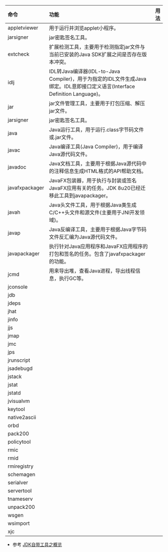 | 命令            | 功能 | 用法    |
| :---            | :---- | ----:  |
| appletviewer    | 用于运行并浏览applet小程序。 |        |
| jarsigner       | jar密匙签名工具。 |        |
| extcheck        | 扩展检测工具，主要用于检测指定jar文件与当前已安装的Java SDK扩展之间是否存在版本冲突。|        |
| idlj            | IDL转Java编译器(IDL-to-Java Compiler)，用于为指定的IDL文件生成Java绑定。IDL意即接口定义语言(Interface Definition Language)。   |        |
| jar             | jar文件管理工具，主要用于打包压缩、解压jar文件。   |        |
| jarsigner       | jar密匙签名工具。   |        |
| java            | Java运行工具，用于运行.class字节码文件或.jar文件。   |        |
| javac           | Java编译工具(Java Compiler)，用于编译Java源代码文件。   |        |
| javadoc         | Java文档工具，主要用于根据Java源代码中的注释信息生成HTML格式的API帮助文档。   |        |
| javafxpackager  | JavaFX包装器，用于执行与封装或签名JavaFX应用有关的任务。JDK 8u20已经迁移此工具到javapackager。   |        |
| javah           | Java头文件工具，用于根据Java类生成C/C++头文件和源文件(主要用于JNI开发领域)。   |        |
| javap           | Java反编译工具，主要用于根据Java字节码文件反汇编为Java源代码文件。   |        |
| javapackager    | 执行针对Java应用程序和JavaFX应用程序的打包和签名的任务。包含了javafxpackager的功能。   |        |
| jcmd            | 用来导出堆，查看Java进程，导出线程信息，执行GC等。   |        |
| jconsole        |    |        |
| jdb             |    |        |
| jdeps           |    |        |
| jhat            |    |        |
| jinfo           |    |        |
| jjs             |    |        |
| jmap            |    |        |
| jmc             |    |        |
| jps             |    |        |
| jrunscript      |    |        |
| jsadebugd       |    |        |
| jstack          |    |        |
| jstat           |    |        |
| jstatd          |    |        |
| jvisualvm       |    |        |
| keytool         |    |        |
| native2ascii    |    |        |
| orbd            |    |        |
| pack200         |    |        |
| policytool      |    |        |
| rmic            |    |        |
| rmid            |    |        |
| rmiregistry     |    |        |
| schemagen       |    |        |
| serialver       |    |        |
| servertool      |    |        |
| tnameserv       |    |        |
| unpack200       |    |        |
| wsgen           |    |        |
| wsimport        |    |        |
| xjc             |    |        |


* 参考
[JDK自带工具之概览](http://www.rowkey.me/blog/2016/11/03/jdk-tools/)